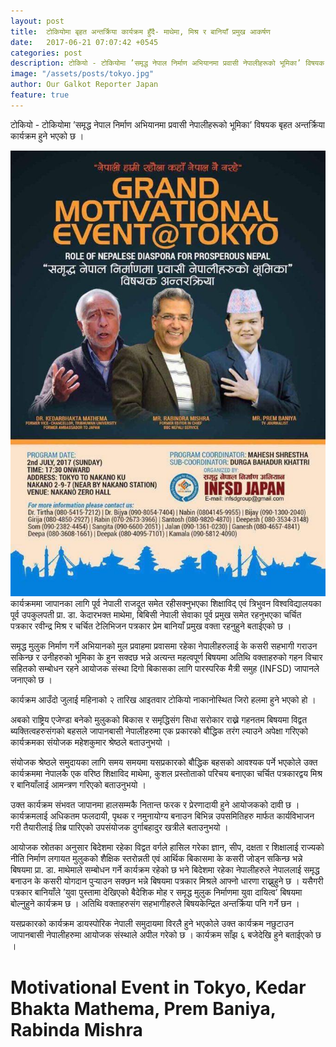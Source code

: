 ```yaml
---
layout: post
title:  टोकियोमा बृहत अन्तर्क्रिया कार्यक्रम हुँदै- माथेमा, मिश्र र बानियाँ प्रमुख आकर्षण 
date:   2017-06-21 07:07:42 +0545
categories: post
description: टोकियो - टोकियोमा ’समृद्ध नेपाल निर्माण अभियानमा प्रवासी नेपालीहरूको भूमिका’ विषयक बृहत अन्तर्क्रिया कार्यक्रम हुने भएको छ ।   । ...| Motivational Event in Tokyo, Kedar Bhakta Mathema, Prem Baniya, Rabinda Mishra
image: "/assets/posts/tokyo.jpg"
author: Our Galkot Reporter Japan
feature: true
---
```

 
टोकियो - टोकियोमा ’समृद्ध नेपाल निर्माण अभियानमा प्रवासी नेपालीहरूको भूमिका’ विषयक बृहत अन्तर्क्रिया कार्यक्रम हुने भएको छ ।  

<img src="/assets/posts/tokyo.jpg" alt="Motivational Event Japan">
कार्यक्रममा जापानका लागि पूर्व नेपाली राजदूत समेत रहीसक्नुभएका शिक्षाविद् एवं त्रिभुवन विश्वविद्यालयका पूर्व उपकुलपती प्रा. डा. केदारभक्त माथेमा, बिबिसी नेपाली सेवाका पूर्व प्रमुख समेत रहनुभएका चर्चित पत्रकार रवीन्द्र मिश्र र चर्चित टेलिभिजन पत्रकार प्रेम बानियाँ प्रमुख वक्ता रहनुहुने बताईएको छ ।    


समृद्ध मुलुक निर्माण गर्ने अभियानको मुल प्रवाहमा प्रवासमा रहेका नेपालीहरुलाई के कसरी सहभागी गराउन सकिन्छ र उनीहरुको भूमिका के हुन सक्दछ भन्ने अत्यन्त महत्वपूर्ण बिषयमा अतिथि वक्ताहरुको गहन विचार सहितको सम्बोधन रहने आयोजक संस्था दिगो बिकासका लागि पारस्परिक मैत्री समुह (INFSD) जापानले जनाएको छ । 


कार्यक्रम आउँदो जुलाई महिनाको २ तारिख आइतवार टोकियो नाकानोस्थित जिरो हलमा हुने भएको हो । 


अबको राष्ट्रिय एजेण्डा बनेको मुलुकको बिकास र समृद्धिसंग सिधा सरोकार राख्ने गहनतम बिषयमा विद्वत ब्यक्तित्वहरुसंगको बहसले जापानबासी नेपालीहरुमा एक प्रकारको बौद्धिक तरंग ल्याउने अपेक्षा गरिएको कार्यक्रमका संयोजक महेशकुमार श्रेष्ठले बताउनुभयो । 


संयोजक श्रेष्ठले समुदायका लागि समय समयमा यसप्रकारको बौद्धिक बहसको आवश्यक पर्ने भएकोले उक्त कार्यक्रममा नेपालकै एक वरिष्ठ शिक्षाविद माथेमा, कुशल प्रस्तोताको परिचय बनाएका चर्चित पत्रकारद्वय मिश्र र बानियाँलाई आमन्त्रण गरिएको बताउनुभयो । 


उक्त कार्यक्रम संभवत जापानमा हालसम्मकै नितान्त फरक र प्रेरणादायी हुने आयोजकको दावी छ । कार्यक्रमलाई अधिकतम फलदायी, पृथक र नमुनायोग्य बनाउन बिभिन्न उपसमितिहरु मार्फत कार्यविभाजन गरी तैयारीलाई तिब्र पारिएको उपसंयोजक दुर्गाबहादुर खत्रीले बताउनुभयो । 


आयोजक स्रोतका अनुसार बिदेशमा रहेका विद्वत वर्गले हासिल गरेका ज्ञान, सीप, दक्षता र शिक्षालाई राज्यको नीति निर्माण लगायत मुलुकको शैक्षिक स्तरोन्नती एवं आर्थिक बिकासमा के कसरी जोड्न सकिन्छ भन्ने बिषयमा प्रा. डा. माथेमाले सम्बोधन गर्ने कार्यक्रम रहेको छ भने बिदेशमा रहेका नेपालीहरुले नेपाललाई समृद्ध बनाउन के कसरी योगदान पुर्‍याउन सक्छन भन्ने बिषयमा पत्रकार मिश्रले आफ्नो धारणा राख्नुहुने छ । यसैगरी पत्रकार बानियाँले ’युवा पुस्तामा देखिएको बैदेशिक मोह र समृद्ध मुलुक निर्माणमा युवा दायित्व’ बिषयमा बोल्नुहुने कार्यक्रम छ । अतिथि वक्ताहरुसंग सहभागीहरुले बिषयकेन्द्रित अन्तर्क्रिया पनि गर्ने छन ।  


यसप्रकारको कार्यक्रम डायस्पोरिक नेपाली समुदायमा विरलै हुने भएकोले उक्त कार्यक्रम नछुटाउन जापानबासी नेपालीहरुमा आयोजक संस्थाले अपील गरेको छ । कार्यक्रम साँझ ६ बजेदेखि हुने बताईएको छ ।


<h1> Motivational Event in Tokyo, Kedar Bhakta Mathema, Prem Baniya, Rabinda Mishra</h1>